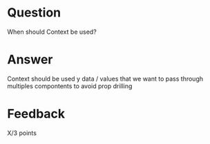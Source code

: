 # Question

When should Context be used? 

# Answer

Context should be used y
data / values that we want to pass through multiples compontents
to avoid prop drilling


# Feedback

X/3 points